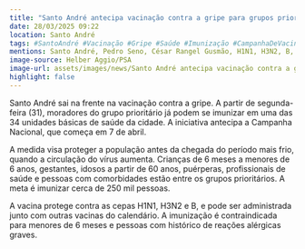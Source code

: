 ```yaml
---
title: "Santo André antecipa vacinação contra a gripe para grupos prioritários"
date: 28/03/2025 09:22
location: Santo André
tags: #SantoAndré #Vacinação #Gripe #Saúde #Imunização #CampanhaDeVacinação #Prevenção #H1N1 #H3N2 #SaúdePública #abc360noticias
mentions: Santo André, Pedro Seno, César Rangel Gusmão, H1N1, H3N2, B, Covid-19.
image-source: Helber Aggio/PSA
image-url: assets/images/news/Santo André antecipa vacinação contra a gripe para grupos prioritários.jpg
highlight: false
---
```


Santo André sai na frente na vacinação contra a gripe. A partir de segunda-feira (31), moradores do grupo prioritário já podem se imunizar em uma das 34 unidades básicas de saúde da cidade. A iniciativa antecipa a Campanha Nacional, que começa em 7 de abril.

A medida visa proteger a população antes da chegada do período mais frio, quando a circulação do vírus aumenta. Crianças de 6 meses a menores de 6 anos, gestantes, idosos a partir de 60 anos, puérperas, profissionais de saúde e pessoas com comorbidades estão entre os grupos prioritários. A meta é imunizar cerca de 250 mil pessoas.

A vacina protege contra as cepas H1N1, H3N2 e B, e pode ser administrada junto com outras vacinas do calendário. A imunização é contraindicada para menores de 6 meses e pessoas com histórico de reações alérgicas graves.
